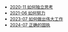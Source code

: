 * [2020-11 如何独立思考](./think.md)
* [2021-06 如何努力](./hwd.md)
* [2023-07 如何做出伟大工作](./greatwork.md)
* [2024-07 正确的固执](./persistence.md)
